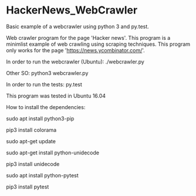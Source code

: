 # HackerNews_WebCrawler
Basic example of a webcrawler using python 3 and py.test.

Web crawler program for the page 'Hacker news'.
This program is a minimlist example of web crawling using scraping techniques.
This program only works for the page 'https://news.ycombinator.com/'.

In order to run the webcrawler (Ubuntu): ./webcrawler.py

Other SO: python3 webcrawler.py

In order to run the tests: py.test

This program was tested in Ubuntu 16.04

How to install the dependencies:

sudo apt install python3-pip

pip3 install colorama

sudo apt-get update

sudo apt-get install python-unidecode

pip3 install unidecode

sudo apt install python-pytest

pip3 install pytest
